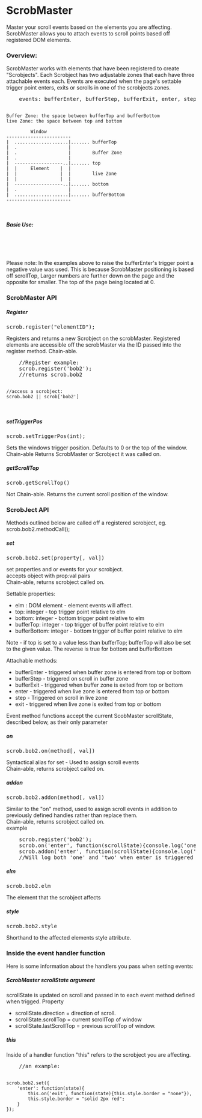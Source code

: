 ScrobMaster
====
Master your scroll events based on the elements you are affecting.<br />
ScrobMaster allows you to attach events to scroll points based off registered DOM elements.

<h3>Overview:</h3>
ScrobMaster works with elements that have been registered to create "Scrobjects". 
Each Scrobject has two adjustable zones that each have three attachable events each. 
Events are executed when the page's settable trigger point enters, exits or scrolls in one of the scrobjects zones.
<pre>
	events: bufferEnter, bufferStep, bufferExit, enter, step, exit
	
	Buffer Zone: the space between bufferTop and bufferBottom
	live Zone: the space between top and bottom
	
	         Window
	------------------------
	|  ....................|....... bufferTop
	|  .                   |
	|  .                   |        Buffer Zone
	|  .                   |
	|  ------------------..|....... top
	|  |     Element    |  |
	|  |                |  |        live Zone
	|  |                |  |
	|  ------------------..|....... bottom
	|  .                   |
	|  ....................|....... bufferBottom
	------------------------
	
</pre>

<h5>Basic Use:</h5>
<pre>
	<script src="scrobMaster.js"></script>
	<script>
		//Basic Example: 
		// Register Element with ID of bob2 as a scrobject
		scrob.register('bob2');
		
		//set the bufferEnter event to trigger 100px above the element
		scrob.bob2.set("bufferTop", -100);

		// Set the enter event to change the background color
		// based on the direction of the scroll when event it triggered.
		scrob.bob2.on('enter', function(scrollState){
			this.style.backgroundColor = (scrollState.direction == "up")? "red":"blue";
		});

		// Set exit event to revert the background color to white.
		scrob.bob2.on('exit', function(scrollState){
			this.style.backgroundColor = "white";
		});
	</script>
</pre>
For ease of use ScrobMaster methods can be chained and most accept objects to attach multiple events and set multiple properties at once. So the above could be reduced to:
<pre>
	<script src="scrobMaster.js"></script>
	<script>
		scrob.register('bob2').set({
			'bufferTop': -100,
			'enter': function(scrollState){this.style.backgroundColor = (scrollState.direction == "up")? "red":"blue";},
			'exit': function(scrollState){this.style.backgroundColor = "white";}
		});
	</script>
</pre>
Please note: In the examples above to raise the bufferEnter's trigger point a negative value was used. This is because ScrobMaster positioning is based off scrollTop, Larger numbers are further down on the page and the opposite for smaller. The top of the page being located at 0.
<h3>ScrobMaster API</h3>
<h5>Register</h5>
<pre>scrob.register("elementID");</pre>
Registers and returns a new Scrobject on the scrobMaster.
Registered elements are accessible off the scrobMaster via the ID passed into the register method.
Chain-able.
<pre>
	//Register example:
	scrob.register('bob2');
	//returns scrob.bob2
	
	//access a scrobject:
	scrob.bob2 || scrob['bob2']

</pre>

<h5>setTriggerPos</h5>
<pre>scrob.setTriggerPos(int);</pre>
Sets the windows trigger position.
Defaults to 0 or the top of the window.
Chain-able Returns ScrobMaster or Scrobject it was called on.

<h5>getScrollTop</h5>
<pre>scrob.getScrollTop()</pre>
Not Chain-able.
Returns the current scroll position of the window.

<h3>ScrobJect API</h3>
Methods outlined below are called off a registered scrobject, eg. scrob.bob2.methodCall();

<h5>set</h5>
<pre>scrob.bob2.set(property[, val])</pre>

set properties and or events for your scrobject.<br />
accepts object with prop:val pairs<br />
Chain-able, returns scrobject called on.<br />

Settable properties:
<ul>
	<li>elm : DOM element - element events will affect.</li>
	<li>top: integer  - top trigger point relative to elm</li>
	<li>bottom: integer  - bottom trigger point relative to elm</li>
	<li>bufferTop: integer  - top trigger of buffer point relative to elm</li>
	<li>bufferBottom: integer  - bottom trigger of buffer point relative to elm</li>
</ul>

Note - if top is set to a value less than bufferTop; bufferTop will also be set to the given value. The reverse is true for bottom and bufferBottom

Attachable methods:
<ul>
	 <li>bufferEnter - triggered when buffer zone is entered from top or bottom</li>
	 <li>bufferStep - triggered on scroll in buffer zone</li>
	 <li>bufferExit -  triggered when buffer zone is exited from top or bottom</li>
	 <li>enter - triggered when live zone is entered from top or bottom</li>
	 <li>step - Triggered on scroll in live zone</li>
	 <li>exit - triggered when live zone is exited from top or bottom</li>
</ul>
Event method functions accept the current ScobMaster scrollState, described below, as their only parameter

<h5>on</h5>
<pre>scrob.bob2.on(method[, val])</pre>
Syntactical alias for set - Used to assign scroll events<br />
Chain-able, returns scrobject called on.
<h5>addon</h5>
<pre>scrob.bob2.addon(method[, val])</pre>
Similar to the "on" method, used to assign scroll events in addition to previously defined handles rather than replace them.<br />
Chain-able, returns scrobject called on.<br />
example
<pre>
	scrob.register('bob2');
	scrob.on('enter', function(scrollState){console.log('one')});
	scrob.addon('enter', function(scrollState){console.log('two')});
	//Will log both 'one' and 'two' when enter is triggered
</pre>

<h5>elm</h5>
<pre>scrob.bob2.elm</pre>
The element that the scrobject affects

<h5>style</h5>
<pre>scrob.bob2.style</pre>
Shorthand to the affected elements style attribute.


<h3>Inside the event handler function</h3>
Here is some information about the handlers you pass when setting events:
<h5>ScrobMaster scrollState argument</h5>
scrollState is updated on scroll and passed in to each event method defined when trigged. 
Property
<ul>
	<li>scrollState.direction = direction of scroll.</li>
	<li>scrollState.scrollTop = current scrollTop of window</li>
	<li>scrollState.lastScrollTop = previous scrollTop of window.</li>
</ul>

<h5>this</h5>
Inside of a handler function "this" refers to the scrobject you are affecting.
<pre>
	//an example:

	scrob.bob2.set({
		'enter': function(state){
			this.on('exit', function(state){this.style.border = "none"}),
			this.style.border = "solid 2px red";
		}
	});

</pre>
